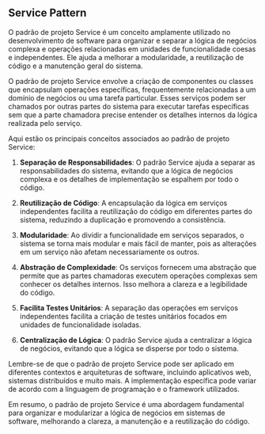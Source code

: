 ## Service Pattern
O padrão de projeto Service é um conceito amplamente utilizado no desenvolvimento de software para organizar e separar a lógica de negócios complexa e operações relacionadas em unidades de funcionalidade coesas e independentes. Ele ajuda a melhorar a modularidade, a reutilização de código e a manutenção geral do sistema.

O padrão de projeto Service envolve a criação de componentes ou classes que encapsulam operações específicas, frequentemente relacionadas a um domínio de negócios ou uma tarefa particular. Esses serviços podem ser chamados por outras partes do sistema para executar tarefas específicas sem que a parte chamadora precise entender os detalhes internos da lógica realizada pelo serviço.

Aqui estão os principais conceitos associados ao padrão de projeto Service:

1. **Separação de Responsabilidades**: O padrão Service ajuda a separar as responsabilidades do sistema, evitando que a lógica de negócios complexa e os detalhes de implementação se espalhem por todo o código.

2. **Reutilização de Código**: A encapsulação da lógica em serviços independentes facilita a reutilização do código em diferentes partes do sistema, reduzindo a duplicação e promovendo a consistência.

3. **Modularidade**: Ao dividir a funcionalidade em serviços separados, o sistema se torna mais modular e mais fácil de manter, pois as alterações em um serviço não afetam necessariamente os outros.

4. **Abstração de Complexidade**: Os serviços fornecem uma abstração que permite que as partes chamadoras executem operações complexas sem conhecer os detalhes internos. Isso melhora a clareza e a legibilidade do código.

5. **Facilita Testes Unitários**: A separação das operações em serviços independentes facilita a criação de testes unitários focados em unidades de funcionalidade isoladas.

6. **Centralização de Lógica**: O padrão Service ajuda a centralizar a lógica de negócios, evitando que a lógica se disperse por todo o sistema.

Lembre-se de que o padrão de projeto Service pode ser aplicado em diferentes contextos e arquiteturas de software, incluindo aplicativos web, sistemas distribuídos e muito mais. A implementação específica pode variar de acordo com a linguagem de programação e o framework utilizados.

Em resumo, o padrão de projeto Service é uma abordagem fundamental para organizar e modularizar a lógica de negócios em sistemas de software, melhorando a clareza, a manutenção e a reutilização do código.